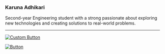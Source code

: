 ### Karuna Adhikari
Second-year Engineering student with a strong passionate about exploring new technologies and creating solutions to real-world problems.
___

[![Custom Button](https://img.shields.io/badge/Portfolio-blue?style=for-the-badge&logo=none)](https://karunaadh.netlify.app)

[![Button](https://img.shields.io/badge/Linkedin-purple?style=for-the-badge&logo=none)](https://www.linkedin.com/in/karuna-adhikari)


